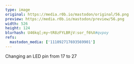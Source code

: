 ```yaml
---
type: image
original: https://media.r0b.io/mastodon/original/56.png
preview: https://media.r0b.io/mastodon/preview/56.png
width: 526
height: 124
blurhash: U46kq[;my~tR8zFYLBRjV:sor_f6%X#qvpoy
refs:
  mastodon_media: ['111092717693569901']
---
```


Changing an LED pin from 17 to 27
